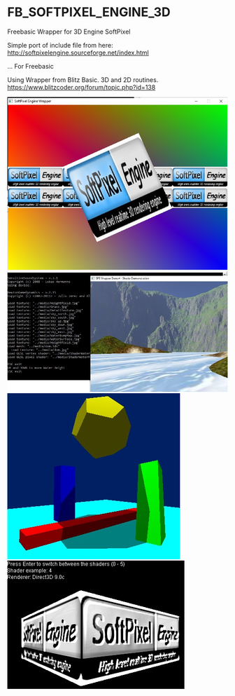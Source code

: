 # FB_SOFTPIXEL_ENGINE_3D
Freebasic Wrapper for 3D Engine SoftPixel

Simple port of include file from here:
http://softpixelengine.sourceforge.net/index.html

... For Freebasic

Using Wrapper from Blitz Basic. 3D and 2D routines.
https://www.blitzcoder.org/forum/topic.php?id=138

![Imagen softpixel_1](https://github.com/jepalza/FB_SOFTPIXEL_ENGINE_3D/blob/main/pictures/softpixel1.jpg)
![Imagen softpixel_2](https://github.com/jepalza/FB_SOFTPIXEL_ENGINE_3D/blob/main/pictures/softpixel2.jpg)
![Imagen softpixel_3](https://github.com/jepalza/FB_SOFTPIXEL_ENGINE_3D/blob/main/pictures/softpixel3.jpg)
![Imagen softpixel_4](https://github.com/jepalza/FB_SOFTPIXEL_ENGINE_3D/blob/main/pictures/softpixel4.jpg)
